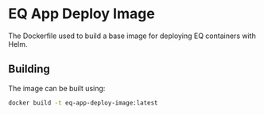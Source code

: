 # EQ App Deploy Image
The Dockerfile used to build a base image for deploying EQ containers with Helm.

## Building
The image can be built using:

```sh
docker build -t eq-app-deploy-image:latest
```
